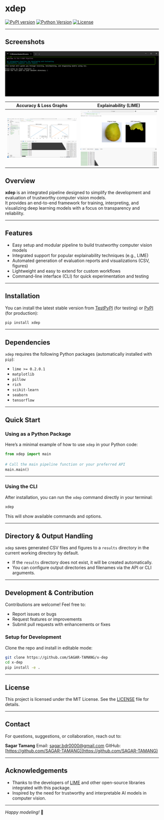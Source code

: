 # xdep

[![PyPI version](https://img.shields.io/pypi/v/xdep.svg)](https://pypi.org/project/xdep/)
[![Python Version](https://img.shields.io/pypi/pyversions/xdep.svg)](https://pypi.org/project/xdep/)
[![License](https://img.shields.io/pypi/l/xdep.svg)](LICENSE)

---

## Screenshots

<img src="static/ss-1.png" alt="screenshot of cmd terminal" />

| Accuracy & Loss Graphs | Explainability (LIME)  |
| :---------------: | :---------------: |
| <img src="static/ss-3.png" alt="Accuracy & Loss Graphs" /> | <img src="static/ss-2.png" alt="Explainability (LIME)" /> |

## Overview

**xdep** is an integrated pipeline designed to simplify the development and evaluation of trustworthy computer vision models.  
It provides an end-to-end framework for training, interpreting, and visualizing deep learning models with a focus on transparency and reliability.

---

## Features

- Easy setup and modular pipeline to build trustworthy computer vision models  
- Integrated support for popular explainability techniques (e.g., LIME)  
- Automated generation of evaluation reports and visualizations (CSV, figures)  
- Lightweight and easy to extend for custom workflows  
- Command-line interface (CLI) for quick experimentation and testing  

---

## Installation

You can install the latest stable version from [TestPyPI](https://test.pypi.org/project/xdep/) (for testing) or [PyPI](https://pypi.org/project/xdep/) (for production):

```bash
pip install xdep
```

---

## Dependencies

`xdep` requires the following Python packages (automatically installed with `pip`):

* `lime >= 0.2.0.1`
* `matplotlib`
* `pillow`
* `rich`
* `scikit-learn`
* `seaborn`
* `tensorflow`

---

## Quick Start

### Using as a Python Package

Here’s a minimal example of how to use `xdep` in your Python code:

```python
from xdep import main

# Call the main pipeline function or your preferred API
main.main()
```

---

### Using the CLI

After installation, you can run the `xdep` command directly in your terminal:

```bash
xdep
```

This will show available commands and options.

---

## Directory & Output Handling

`xdep` saves generated CSV files and figures to a `results` directory in the current working directory by default.

* If the `results` directory does not exist, it will be created automatically.
* You can configure output directories and filenames via the API or CLI arguments.

---

## Development & Contribution

Contributions are welcome! Feel free to:

* Report issues or bugs
* Request features or improvements
* Submit pull requests with enhancements or fixes

### Setup for Development

Clone the repo and install in editable mode:

```bash
git clone https://github.com/SAGAR-TAMANG/x-dep
cd x-dep
pip install -e .
```

---

## License

This project is licensed under the MIT License. See the [LICENSE](LICENSE) file for details.

---

## Contact

For questions, suggestions, or collaboration, reach out to:

**Sagar Tamang**
Email: [sagar.bdr0000@gmail.com](mailto:sagar.bdr0000@gmail.com)
GitHub: [https://github.com/SAGAR-TAMANG](https://github.com/SAGAR-TAMANG)

---

## Acknowledgements

* Thanks to the developers of [LIME](https://github.com/marcotcr/lime) and other open-source libraries integrated with this package.
* Inspired by the need for trustworthy and interpretable AI models in computer vision.

---

*Happy modeling!* 🚀
